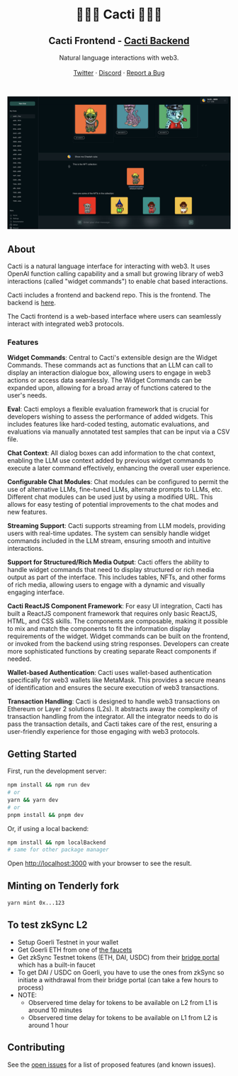 <div align="center">
  <h1 align="center">🌵🌵🌵 Cacti 🌵🌵🌵 </h1>
  <h2 align="center"> <b>Cacti Frontend</b> - <a href="https://github.com/yieldprotocol/cacti-backend">Cacti Backend</a></h2>
  <p align="center">
    Natural language interactions with web3.
    <br />
    <br />
    <a href="https://twitter.com/yield">Twitter</a>
    ·
    <a href="https://discord.gg/hu8zVcBty6">Discord</a>
    ·
    <a href="https://github.com/yieldprotocol/cacti-backend/issues">Report a Bug</a>
  </p>
</div>

<br />

![A screenshot of Cacti.](/screenshot.jpg)

## About

Cacti is a natural language interface for interacting with web3. It uses OpenAI function calling capability and a small but growing library of web3 interactions (called "widget commands") to enable chat based interactions.

Cacti includes a frontend and backend repo. This is the frontend. The backend is [here](https://github.com/yieldprotocol/cacti-backend).

The Cacti frontend is a web-based interface where users can seamlessly interact with integrated web3 protocols.

### Features

**Widget Commands**: Central to Cacti's extensible design are the Widget Commands. These commands act as functions that an LLM can call to display an interaction dialogue box, allowing users to engage in web3 actions or access data seamlessly. The Widget Commands can be expanded upon, allowing for a broad array of functions catered to the user's needs.

**Eval**: Cacti employs a flexible evaluation framework that is crucial for developers wishing to assess the performance of added widgets. This includes features like hard-coded testing, automatic evaluations, and evaluations via manually annotated test samples that can be input via a CSV file.

**Chat Context**: All dialog boxes can add information to the chat context, enabling the LLM use context added by previous widget commands to execute a later command effectively, enhancing the overall user experience.

**Configurable Chat Modules**: Chat modules can be configured to permit the use of alternative LLMs, fine-tuned LLMs, alternate prompts to LLMs, etc. Different chat modules can be used just by using a modified URL. This allows for easy testing of potential improvements to the chat modes and new features.

**Streaming Support**: Cacti supports streaming from LLM models, providing users with real-time updates. The system can sensibly handle widget commands included in the LLM stream, ensuring smooth and intuitive interactions.

**Support for Structured/Rich Media Output**: Cacti offers the ability to handle widget commands that need to display structured or rich media output as part of the interface. This includes tables, NFTs, and other forms of rich media, allowing users to engage with a dynamic and visually engaging interface.

**Cacti ReactJS Component Framework**: For easy UI integration, Cacti has built a ReactJS component framework that requires only basic ReactJS, HTML, and CSS skills. The components are composable, making it possible to mix and match the components to fit the information display requirements of the widget. Widget commands can be built on the frontend, or invoked from the backend using string responses. Developers can create more sophisticated functions by creating separate React components if needed.

**Wallet-based Authentication**: Cacti uses wallet-based authentication specifically for web3 wallets like MetaMask. This provides a secure means of identification and ensures the secure execution of web3 transactions.

**Transaction Handling**: Cacti is designed to handle web3 transactions on Ethereum or Layer 2 solutions (L2s). It abstracts away the complexity of transaction handling from the integrator. All the integrator needs to do is pass the transaction details, and Cacti takes care of the rest, ensuring a user-friendly experience for those engaging with web3 protocols.

## Getting Started

First, run the development server:

```sh
npm install && npm run dev
# or
yarn && yarn dev
# or
pnpm install && pnpm dev
```

Or, if using a local backend:

```sh
npm install && npm localBackend
# same for other package manager
```

Open [http://localhost:3000](http://localhost:3000) with your browser to see the result.

## Minting on Tenderly fork

```sh
yarn mint 0x...123
```

## To test zkSync L2

- Setup Goerli Testnet in your wallet
- Get Goerli ETH from one of [the faucets](https://github.com/bxpana/Goerli-Faucets)
- Get zkSync Testnet tokens (ETH, DAI, USDC) from their [bridge portal](https://goerli.portal.zksync.io/bridge) which has a built-in faucet
- To get DAI / USDC on Goerli, you have to use the ones from zkSync so initiate a withdrawal from their bridge portal (can take a few hours to process)
- NOTE:
  - Observered time delay for tokens to be available on L2 from L1 is around 10 minutes
  - Observered time delay for tokens to be available on L1 from L2 is around 1 hour

## Contributing

See the [open issues](https://github.com/yieldprotocol/cacti-backend/issues) for a list of proposed features (and known issues).
